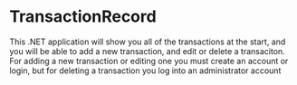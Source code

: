 # TransactionRecord
 This .NET application will show you all of the transactions at the start, and you will be able to add a new transaction, and edit or delete a transaciton. For adding a new transaction or editing one you must create an account or login, but for deleting a transaction you log into an administrator account
